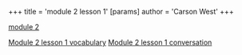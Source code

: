 +++
 title = 'module 2 lesson 1'
[params]
	author = 'Carson West'
+++

[module 2](./../module-2/)

[Module 2 lesson 1 vocabulary](./../module-2-lesson-1-vocabulary/)
[Module 2 lesson 1 conversation](./../module-2-lesson-1-conversation/)
